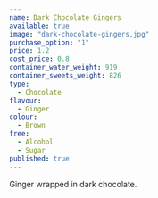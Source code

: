 ```yaml
---
name: Dark Chocolate Gingers
available: true
image: "dark-chocolate-gingers.jpg"
purchase_option: "1"
price: 1.2
cost_price: 0.8
container_water_weight: 919
container_sweets_weight: 826
type: 
  - Chocolate
flavour: 
  - Ginger
colour: 
  - Brown
free: 
  - Alcohol
  - Sugar
published: true
---
```

Ginger wrapped in dark chocolate.